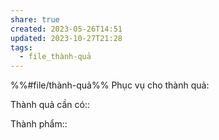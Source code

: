 ```yaml
---
share: true
created: 2023-05-26T14:51
updated: 2023-10-27T21:28
tags:
  - file_thành-quả
---
```


%%#file/thành-quả%%
Phục vụ cho thành quả:

Thành quả cần có:: 

Thành phẩm::
